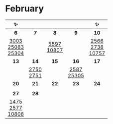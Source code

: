 # February

| ✨                                                                                                                                                                            |                                                                                                              |                                                                                                    |                                                                                                           | ✨                                                                                                                                                                 |
|:------------------------------------------------------------------------------------------------------------:|:------------------------------------------------------------------------------------------------------------:|:-----------------------------------------------------------------------------------------------------------:|:---------------------------------------------------------------------------------------------------------:|:-----------------------------------------------------------------------------------------------------------------------------------------------------------------:|
| **6**                                                                                                                                                                        | **7**                                                                                                        | **8**                                                                                                       | **9**                                                                                                     | **10**                                                                                                                                                            |
| [3003](https://www.acmicpc.net/problem/3003)<br/>[25083](https://www.acmicpc.net/problem/25083)<br/>[25304](https://www.acmicpc.net/problem/25304) |                                                                                                              | [5597](https://www.acmicpc.net/problem/5597)<br/>[10807](https://www.acmicpc.net/problem/10807) |                                                                                                           | [2566](https://www.acmicpc.net/problem/2566)<br/>[2738](https://www.acmicpc.net/problem/2738)<br/>[10757](https://www.acmicpc.net/problem/10757) |
| **13**                                                                                                                                                                       | **14**                                                                                                       | **15**                                                                                                      | **16**                                                                                                    | **17**                                                                                                                                                            |
|                                                                                                                                                                              | [2750](https://www.acmicpc.net/problem/2750)<br/>[2751](https://www.acmicpc.net/problem/2751) |                                                                                                             | [2587](https://www.acmicpc.net/problem/2587)<br/>[25305](https://www.acmicpc.net/problem/25305) |                                                                                                                                                                   |
| **20**                                                                                                                                                                       | **21**                                                                                                       | **22**                                                                                                      | **23**                                                                                                    | **24**                                                                                                                                                            |
|                                                                                                                                                                              |                                                                                                              |                                                                                                             |                                                                                                           |                                                                                                                                                                   |
| **27**                                                                                                                                                                       | **28**                                                                                                       |                                                                                                             |                                                                                                           |                                                                                                                                                                   |
| [1475](https://www.acmicpc.net/problem/1475)<br/>[2577](https://www.acmicpc.net/problem/2577)<br/>[10808](https://www.acmicpc.net/problem/10808)             |                                                                                                              |                                                                                                             |                                                                                                           |                                                                                                                                                                   |




